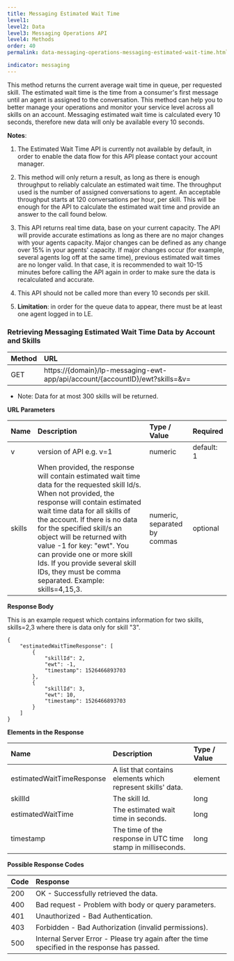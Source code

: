 ```yaml
---
title: Messaging Estimated Wait Time
level1:
level2: Data
level3: Messaging Operations API
level4: Methods
order: 40
permalink: data-messaging-operations-messaging-estimated-wait-time.html

indicator: messaging
---
```


This method returns the current average wait time in queue, per requested skill. The estimated wait time is the time from a consumer's first message until an agent is assigned to the conversation. This method can help you to better manage your operations and monitor your service level across all skills on an account. Messaging estimated wait time is calculated every 10 seconds, therefore new data will only be available every 10 seconds.

**Notes**:

1. The Estimated Wait Time API is currently not available by default, in order to enable the data flow for this API please contact your account manager.

2. This method will only return a result, as long as there is enough throughput to reliably calculate an estimated wait time. The throughput used is the number of assigned conversations to agent. An acceptable throughput starts at 120 conversations per hour, per skill. This will be enough for the API to calculate the estimated wait time and provide an answer to the call found below.

3. This API returns real time data, base on your current capacity. The API will provide accurate estimations as long as there are no major changes with your agents capacity. Major changes can be defined as any change over 15% in your agents' capacity. If major changes occur (for example, several agents log off at the same time), previous estimated wait times are no longer valid. In that case, it is recommended to wait 10-15 minutes before calling the API again in order to make sure the data is recalculated and accurate.

4. This API should not be called more than every 10 seconds per skill.

5. **Limitation**: in order for the queue data to appear, there must be at least one agent logged in to LE.

### Retrieving Messaging Estimated Wait Time Data by Account and Skills

| Method | URL |
| :--- | :--- |
| GET | https://{domain}/lp-messaging-ewt-app/api/account/{accountID}/ewt?skills=<skillIDs>&v=<version> |

 - Note: Data for at most 300 skills will be returned.

**URL Parameters**

| Name | Description | Type / Value | Required |
| :----- | :-------------- | :-------------- | :--- |
| v | version of API e.g. v=1 | numeric | default: 1 |
| skills | When provided, the response will contain estimated wait time data for the requested skill Id/s. When not provided, the response will contain estimated wait time data for all skills of the account. If there is no data for the specified skill/s an object will be returned with value -1 for key: "ewt". You can provide one or more skill Ids. If you provide several skill IDs, they must be comma separated. Example: skills=4,15,3. | numeric, separated by commas | optional |

**Response Body**

This is an example request which contains information for two skills, skills=2,3 where there is data only for skill "3".

    {
        "estimatedWaitTimeResponse": [
            {
                "skillId": 2,
                "ewt": -1,
                "timestamp": 1526466893703
            },
            {
                "skillId": 3,
                "ewt": 10,
                "timestamp": 1526466893703
            }
        ]
    }

**Elements in the Response**

| Name | Description | Type / Value |
| :----- | :------------- | :-------------- |
| estimatedWaitTimeResponse | A list that contains elements which represent skills' data. | element |
| skillId | The skill Id. | long |
| estimatedWaitTime | The estimated wait time in seconds. | long |
| timestamp | The time of the response in UTC time stamp in milliseconds. | long |

**Possible Response Codes**

| Code | Response |
| :----- | :--------- |
| 200 | OK - Successfully retrieved the data. |
| 400 | Bad request - Problem with body or query parameters. |
| 401 | Unauthorized - Bad Authentication. |
| 403 | Forbidden - Bad Authorization (invalid permissions). |
| 500 | Internal Server Error - Please try again after the time specified in the response has passed. |
